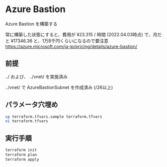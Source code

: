 Azure Bastion
====

Azure Bastion を構築する

常に構築した状態にすると、費用が ¥23.315 / 時間 (2022.04.03時点) で、月だと ¥17346.36 と、1万8千円くらいになるので要注意
https://azure.microsoft.com/ja-jp/pricing/details/azure-bastion/

## 前提
../ および、 ../vnet/ を実施済み

../vnet/ で AzureBastionSubnet を作成済み (/26以上)

## パラメータ穴埋め

```sh
cp terraform.tfvars.sample terraform.tfvars
vi terraform.tfvars
```

## 実行手順

```sh
terraform init
terraform plan
terraform apply
```
